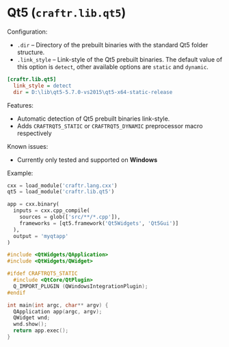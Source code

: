 # Qt5 (`craftr.lib.qt5`)

Configuration:

- `.dir` &ndash; Directory of the prebuilt binaries with the standard Qt5
  folder structure.
- `.link_style` &ndash; Link-style of the Qt5 prebuilt binaries. The default
  value of this option is `detect`, other available options are `static` and
  `dynamic`.

```ini
[craftr.lib.qt5]
  link_style = detect
  dir = D:\lib\qt5-5.7.0-vs2015\qt5-x64-static-release
```

Features:

- Automatic detection of Qt5 prebuilt binaries link-style.
- Adds `CRAFTRQT5_STATIC` or `CRAFTRQT5_DYNAMIC` preprocessor macro respectively

Known issues:

- Currently only tested and supported on **Windows**

Example:

```python
cxx = load_module('craftr.lang.cxx')
qt5 = load_module('craftr.lib.qt5')

app = cxx.binary(
  inputs = cxx.cpp_compile(
    sources = glob(['src/**/*.cpp']),
    frameworks = [qt5.framework('Qt5Widgets', 'Qt5Gui')]
  ),
  output = 'myqtapp'
)
```

```cpp
#include <QtWidgets/QApplication>
#include <QtWidgets/QWidget>

#ifdef CRAFTRQT5_STATIC
  #include <QtCore/QtPlugin>
  Q_IMPORT_PLUGIN (QWindowsIntegrationPlugin);
#endif

int main(int argc, char** argv) {
  QApplication app(argc, argv);
  QWidget wnd;
  wnd.show();
  return app.exec();
}
```
